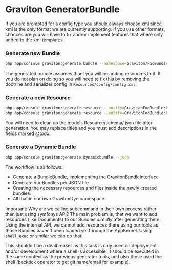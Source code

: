 # Graviton GeneratorBundle

If you are prompted for a config type you should always choose xml
since xml is the only format we are currently supporting. If you
use other formats, chances are you will have to fix and/or implement
features that where only added to the xml templates.

### Generate new Bundle

```bash
php app/console graviton:generate:bundle --namespace=Graviton/FooBundle --dir=src --bundle-name=GravitonFooBundle
```

The generated bundle assumes thaet you will be adding resources to it. If you do not plan on doing so
you will need to fix this by removing the doctrine and serializer config in ``Resources/config/config.xml``.

### Generate a new Resource

```bash
php app/console graviton:generate:resource --entity=GravitonFooBundle:Bar --format=xml --fields="name:string" --with-repository
php app/console graviton:generate:resource --entity=GravitonFooBundle:Baz --format=xml --fields="name:string isTrue:boolean consultant:Graviton\\PersonBundle\\Document\\Consultant" --with-repository
```
You will need to clean up the models Resource/schema/<name>.json file after generation. You may replace titles and you must
add descriptions in the fields marked @todo.

### Generate a Dynamic Bundle

```bash
php app/console graviton:generate:dynamicbundle --json
```
The workflow is as follows:

* Generate a BundleBundle, implementing the GravitonBundleInterface
* Generate our Bundles per JSON file
* Creating the necessary resources and files inside the newly created bundles.
* All that in our own GravitonDyn namespace.

Important: Why are we calling subcommand in their own process rather than just using
symfonys API? The main problem is, that we want to add resources (like
Documents) to our Bundles *directly* after generating them. Using the
internal API, we cannot add resources there using our tools as those Bundles
haven't been loaded yet through the AppKernel. Using ``shell_exec`` or similar
we can do that.

This shouldn't be a dealbreaker as this task is only used on deployment and/or
development where a shell is accessible. It should be executed in the same context
as the previous generator tools, and also those used the shell (backtick operator
to get git name/email for example).
